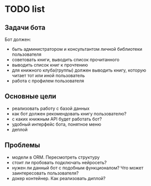 # TODO list

## Задачи бота
Бот должен:
 - быть администратором и консультантом личной библиотеки пользователя
 - советовать книги, выводить список прочитанного
 - выводить список книг к прочтению
 - для книжного клуба(группы) должен выводить книгу, которую читает тот или иной пользователь
 - работа с профилем пользователя


## Основные цели
- реализовать работу с базой данных
- как бот должен рекомендовать книгу пользователю?
- с каких книжным API будет работать бот?
- удобный интерфейс бота, понятное меню
- деплой


## Проблемы
- модели в ORM. Пересмотреть структуру
- стоит ли пробовать подключать нейросеть?
- нужен ли данный бот с подобным функционалом? Что может заинтересовать пользователя?
- докер контейнер. Как реализовать диплой?

